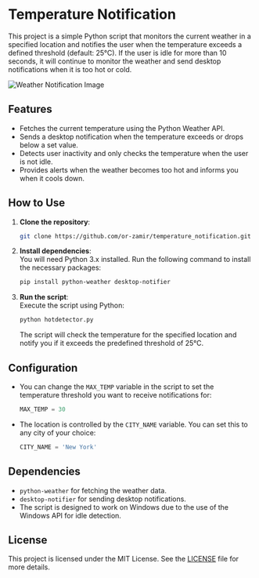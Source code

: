 # Temperature Notification
This project is a simple Python script that monitors the current weather in a specified location and notifies the user when the temperature exceeds a defined threshold (default: 25°C). If the user is idle for more than 10 seconds, it will continue to monitor the weather and send desktop notifications when it is too hot or cold.

![Weather Notification Image](https://github.com/user-attachments/assets/9130a86d-e99e-4b2f-b589-2034720c1294)

## Features

- Fetches the current temperature using the Python Weather API.
- Sends a desktop notification when the temperature exceeds or drops below a set value.
- Detects user inactivity and only checks the temperature when the user is not idle.
- Provides alerts when the weather becomes too hot and informs you when it cools down.

## How to Use

1. **Clone the repository**:  
   ```bash
   git clone https://github.com/or-zamir/temperature_notification.git
   ```

2. **Install dependencies**:  
   You will need Python 3.x installed. Run the following command to install the necessary packages:  
   ```bash
   pip install python-weather desktop-notifier
   ```

3. **Run the script**:  
   Execute the script using Python:
   ```bash
   python hotdetector.py
   ```

   The script will check the temperature for the specified location and notify you if it exceeds the predefined threshold of 25°C.

## Configuration

- You can change the `MAX_TEMP` variable in the script to set the temperature threshold you want to receive notifications for:
  ```python
  MAX_TEMP = 30
  ```

- The location is controlled by the `CITY_NAME` variable. You can set this to any city of your choice:
  ```python
  CITY_NAME = 'New York'
  ```

## Dependencies

- `python-weather` for fetching the weather data.
- `desktop-notifier` for sending desktop notifications.
- The script is designed to work on Windows due to the use of the Windows API for idle detection.

## License

This project is licensed under the MIT License. See the [LICENSE](LICENSE) file for more details.
